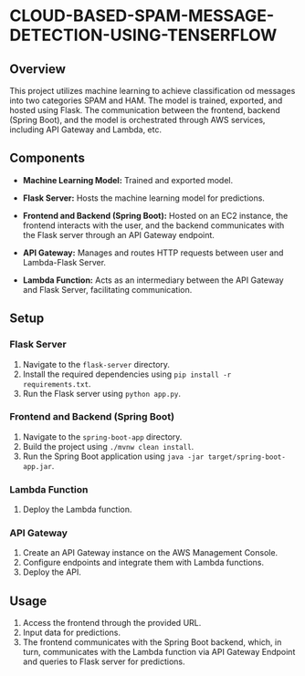 # CLOUD-BASED-SPAM-MESSAGE-DETECTION-USING-TENSERFLOW

## Overview

This project utilizes machine learning to achieve classification od messages into two categories SPAM and HAM. The model is trained, exported, and hosted using Flask. The communication between the frontend, backend (Spring Boot), and the model is orchestrated through AWS services, including API Gateway and Lambda, etc.

## Components

- **Machine Learning Model:** Trained and exported model.

- **Flask Server:** Hosts the machine learning model for predictions.

- **Frontend and Backend (Spring Boot):** Hosted on an EC2 instance, the frontend interacts with the user, and the backend communicates with the Flask server through an API Gateway endpoint.

- **API Gateway:** Manages and routes HTTP requests between user and Lambda-Flask Server.

- **Lambda Function:** Acts as an intermediary between the API Gateway and Flask Server, facilitating communication.

## Setup

### Flask Server

1. Navigate to the `flask-server` directory.
2. Install the required dependencies using `pip install -r requirements.txt`.
3. Run the Flask server using `python app.py`.

### Frontend and Backend (Spring Boot)

1. Navigate to the `spring-boot-app` directory.
2. Build the project using `./mvnw clean install`.
3. Run the Spring Boot application using `java -jar target/spring-boot-app.jar`.

### Lambda Function

1. Deploy the Lambda function.

### API Gateway

1. Create an API Gateway instance on the AWS Management Console.
2. Configure endpoints and integrate them with Lambda functions.
3. Deploy the API.

## Usage

1. Access the frontend through the provided URL.
2. Input data for predictions.
3. The frontend communicates with the Spring Boot backend, which, in turn, communicates with the Lambda function via API Gateway Endpoint and queries to Flask server for predictions.

